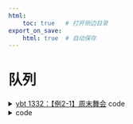 ```yaml
---
html:
    toc: true   # 打开侧边目录
export_on_save:
    html: true  # 自动保存
---
```


# 队列

<details><summary><a href="http://ybt.ssoier.cn:8088/problem_show.php?pid=1332" target="_blank">ybt 1332：【例2-1】周末舞会</a> code</summary>

```cpp

```
</details>


<details><summary><a href="" target="_blank"></a> code</summary><br>

**大意**

**思路**

```cpp
#include <iostream>
#include <queue>
using namespace std;

const int N=2e5+10;

int a, b;

/*
1
3 4
7 10 9 13
15 22 21 31 19 28 27 40

3 7 9 15 21
4 10 13 22 31
*/

void solve(){
    int sum=1;
    queue<int> x, y;

    while(sum < b){
        x.push(2*a+1);
        y.push(3*a+1);
        
        if(x.front() < y.front()){          // 每次拿一个小的出来
            a = x.front();
            x.pop();
        } else if(x.front() > y.front()){   // 同上
            a = y.front();
            y.pop();
        } else {
            a = y.front();
            x.pop();        // 2x+1 可能会和 3y+1 相等
            y.pop();        // 因为这是一个自然数集，2x+1和3y+1是同一个数，不必考虑两次
        }

        sum++;              // 记录拿取的次数
    }
    cout << a << "\n";
    return ;
}

int main(){
    while(cin>>a>>b) solve();
    return 0;
}
```
</details>